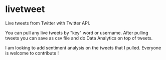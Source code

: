 # livetweet
Live tweets from Twitter with Twitter API.

You can pull any live tweets by "key" word or username. After pulling tweets you can save as csv file and do
Data Analytics on top of tweets.

I am looking to add sentiment analysis on the tweets that I pulled. Everyone is welcome to contribute !
